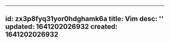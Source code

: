 
---
id: zx3p8fyq31yor0hdghamk6a
title: Vim
desc: ''
updated: 1641202026932
created: 1641202026932
---


